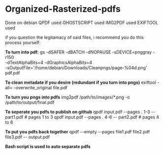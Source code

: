 # Organized-Rasterized-pdfs
Done on debian
QPDF used
GHOSTSCRIPT used
IMG2PDF used
EXIFTOOL used

if you question the legitamacy of said files, i recommend you do this process yourself:

**To turn into pdf:**
gs -dSAFER -dBATCH -dNOPAUSE -sDEVICE=pnggray -r150 \
   -dTextAlphaBits=4 -dGraphicsAlphaBits=4 \
  -sOutputFile='/home/debian/Downloads/Cleanpngs/page-%04d.png'  pdf.pdf

**To clean metadate if you desire (redundant if you turn into pngs)**
exiftool -all= -overwrite_original file.pdf

**To turn you pngs into pdfs**
img2pdf /path/to/images/*.png -o /path/to/output/final.pdf

**To seperate you pdfs to publish on github**
qpdf input.pdf --pages . 1-3 -- part1.pdf   # pages 1 to 3
qpdf input.pdf --pages . 4-6 -- part2.pdf   # pages 4 to 6

**To put you pdfs back together**
qpdf --empty --pages file1.pdf file2.pdf file3.pdf -- output.pdf

**Bash script is used to auto separate pdfs**
